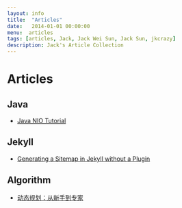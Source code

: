```yaml
---
layout: info
title:  "Articles"
date:   2014-01-01 00:00:00
menu:  articles
tags: [articles, Jack, Jack Wei Sun, Jack Sun, jkcrazy]
description: Jack's Article Collection
---
```


Articles
=================

## Java ##
* [Java NIO Tutorial](http://tutorials.jenkov.com/java-nio/index.html)

## Jekyll ##
* [Generating a Sitemap in Jekyll without a Plugin](http://davidensinger.com/2013/03/generating-a-sitemap-in-jekyll-without-a-plugin/)

## Algorithm ##

* [动态规划：从新手到专家](http://hawstein.com/posts/dp-novice-to-advanced.html)
